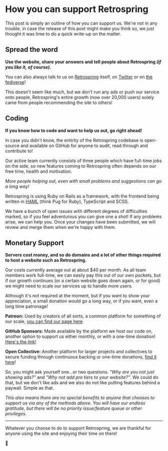 # How you can support Retrospring

This post is simply an outline of how you can support us. We're not in any trouble, in case the release of this post might make you think so, we just thought it was time to do a quick write-up on the matter.

## Spread the word

**Use the website, share your answers and tell people about Retrospring _(if you like it, of course)_.**

You can also always talk to us on [Retrospring](https://retrospring.net/@retrospring) itself, on [Twitter](https://twitter.com/retrospring) or on [the fediverse](https://fosstodon.org/@retrospring)!

This doesn't seem like much, but we don't run any ads or push our service onto people, Retrospring's entire growth (now over 20,000 users) solely came from people recommending the site to others!

## Coding

**If you know how to code and want to help us out, go right ahead!**

In case you didn't know, the entirity of the Retrospring codebase is open-source and available on GitHub for anyone to audit, read through and contribute to!

Our active team currently consists of three people which have full-time jobs on the side, so new features coming to Retrospring often depends on our free time, health and motivation. 

_More people helping out, even with small problems and suggestions can go a long way!_

Retrospring is using Ruby on Rails as a framework, with the frontend being written in [HAML](https://haml.info/) (think Pug for Ruby), TypeScript and SCSS.

We have a bunch of open issues with different degrees of difficulties marked, so if you feel adventurous you can give one a shot! If any problems arise, we can help you. Once your changes have been submitted, we will review and merge them when we're happy with them.

## Monetary Support

**Servers cost money, and so do domains and a lot of other things required to host a website such as Retrospring.**

Our costs currently average out at about $40 per month. As all team members work full-time, we can easily pay this out of our own pockets, but if our growth continues (or a certain website goes down again, or for good) we might need to scale our services up to handle more users.

Although it's not required at the moment, but if you want to show your appreciation, a small donation would go a long way, or if you want, even a long time patronage!

**Patreon:**
Used by creators of all sorts, a common platform for something of our scale, [you can find our page here](https://github.com/sponsors/Retrospring/).

**GitHub Sponsors:**
Made available by the platform we host our code on, another option to support us either monthly, or with a one-time donation! [Here's the link!](https://github.com/sponsors/Retrospring/)

**Open Collective:**
Another platform for larger projects and collectives to secure funding through continuous backing or one-time donations, [find it here](https://opencollective.com/retrospring)!

So, you might ask yourself one...or two questions. _"Why are you not just showing ads?"_ and _"Why not add pro tiers to your website?"_. We could do that, but we don't like ads and we also do not like putting features behind a paywall. Simple as that.

_This also means there are no special benefits to anyone that chooses to support us via any of the methods above. You will have our endless gratitude, but there will be no priority issue/feature queue or other privileges._

----

Whatever you choose to do to support Retrospring, we are thankful for anyone using the site and enjoying their time on there!

💜